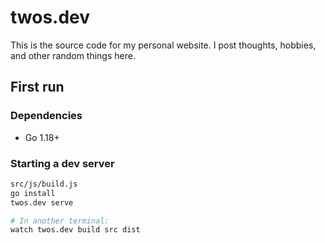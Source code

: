 # twos.dev

This is the source code for my personal website. I post thoughts, hobbies, and other
random things here.

## First run

### Dependencies

- Go 1.18+

### Starting a dev server

```sh
src/js/build.js
go install
twos.dev serve

# In another terminal:
watch twos.dev build src dist
```
